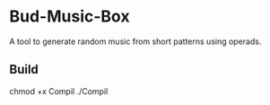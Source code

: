 # Bud-Music-Box

A tool to generate random music from short patterns using operads.

## Build
chmod +x Compil
./Compil

